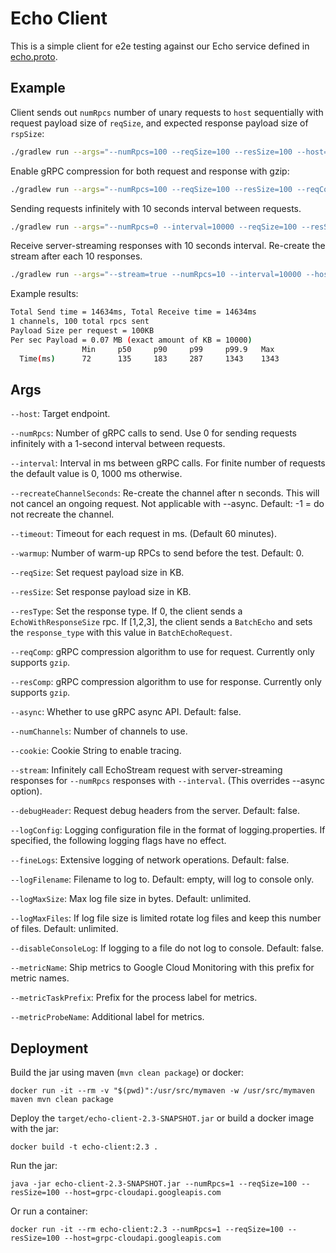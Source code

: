 # Echo Client

This is a simple client for e2e testing against our Echo service defined in [echo.proto](src/main/proto/echo.proto).

## Example

Client sends out `numRpcs` number of unary requests to `host` sequentially
with request payload size of `reqSize`, and expected response payload size of `rspSize`:

```sh
./gradlew run --args="--numRpcs=100 --reqSize=100 --resSize=100 --host=grpc-cloudapi.googleapis.com"
```

Enable gRPC compression for both request and response with gzip:

```sh
./gradlew run --args="--numRpcs=100 --reqSize=100 --resSize=100 --reqComp=gzip --resComp=gzip --host=grpc-cloudapi.googleapis.com"
```

Sending requests infinitely with 10 seconds interval between requests.

```sh
./gradlew run --args="--numRpcs=0 --interval=10000 --reqSize=100 --resSize=100 --host=grpc-cloudapi.googleapis.com"
```

Receive server-streaming responses with 10 seconds interval. Re-create the stream after each 10 responses.

```sh
./gradlew run --args="--stream=true --numRpcs=10 --interval=10000 --host=grpc-cloudapi.googleapis.com"
```

Example results:

```sh
Total Send time = 14634ms, Total Receive time = 14634ms
1 channels, 100 total rpcs sent
Payload Size per request = 100KB
Per sec Payload = 0.07 MB (exact amount of KB = 10000)
                Min     p50     p90     p99     p99.9   Max
  Time(ms)      72      135     183     287     1343    1343
```

## Args
`--host`: Target endpoint.

`--numRpcs`: Number of gRPC calls to send. Use 0 for sending requests infinitely with a 1-second interval between requests.

`--interval`: Interval in ms between gRPC calls. For finite number of requests the default value is 0, 1000 ms otherwise.

`--recreateChannelSeconds`: Re-create the channel after n seconds. This will not cancel an ongoing request. Not applicable with --async. Default: -1 = do not recreate the channel.

`--timeout`: Timeout for each request in ms. (Default 60 minutes).

`--warmup`: Number of warm-up RPCs to send before the test. Default: 0.

`--reqSize`: Set request payload size in KB.

`--resSize`: Set response payload size in KB.

`--resType`: Set the response type. If 0, the client sends a `EchoWithResponseSize` rpc. If [1,2,3], the client sends a `BatchEcho` and sets the `response_type` with this value in `BatchEchoRequest`. 

`--reqComp`: gRPC compression algorithm to use for request. Currently only supports `gzip`.

`--resComp`: gRPC compression algorithm to use for response. Currently only supports `gzip`.

`--async`: Whether to use gRPC async API. Default: false.

`--numChannels`: Number of channels to use.

`--cookie`: Cookie String to enable tracing.

`--stream`: Infinitely call EchoStream request with server-streaming responses for `--numRpcs` responses with `--interval`. (This overrides --async option).

`--debugHeader`: Request debug headers from the server. Default: false.

`--logConfig`: Logging configuration file in the format of logging.properties. If specified, the following logging flags have no effect.

`--fineLogs`: Extensive logging of network operations. Default: false.

`--logFilename`: Filename to log to. Default: empty, will log to console only.

`--logMaxSize`: Max log file size in bytes. Default: unlimited.

`--logMaxFiles`: If log file size is limited rotate log files and keep this number of files. Default: unlimited.
 
`--disableConsoleLog`: If logging to a file do not log to console. Default: false.

`--metricName`: Ship metrics to Google Cloud Monitoring with this prefix for metric names.

`--metricTaskPrefix`: Prefix for the process label for metrics.

`--metricProbeName`: Additional label for metrics.

## Deployment

Build the jar using maven (`mvn clean package`) or docker:

```shell
docker run -it --rm -v "$(pwd)":/usr/src/mymaven -w /usr/src/mymaven maven mvn clean package
```

Deploy the `target/echo-client-2.3-SNAPSHOT.jar` or build a docker image with the jar:

```shell
docker build -t echo-client:2.3 .
```

Run the jar:

```shell
java -jar echo-client-2.3-SNAPSHOT.jar --numRpcs=1 --reqSize=100 --resSize=100 --host=grpc-cloudapi.googleapis.com
```

Or run a container:

```shell
docker run -it --rm echo-client:2.3 --numRpcs=1 --reqSize=100 --resSize=100 --host=grpc-cloudapi.googleapis.com
```
